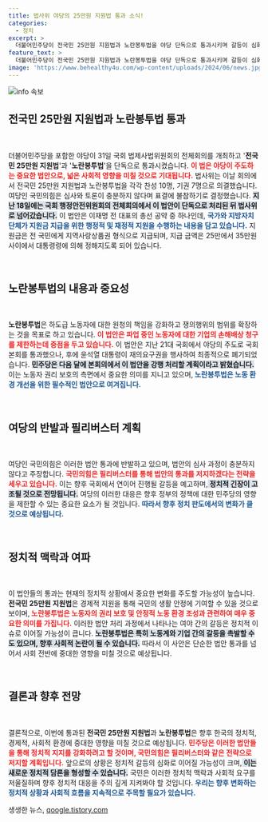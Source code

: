 ```yaml
---
title: 법사위 야당의 25만원 지원법 통과 소식!
categories:
  - 정치
excerpt: >
  더불어민주당이 전국민 25만원 지원법과 노란봉투법을 야당 단독으로 통과시키며 갈등이 심화되고 있다. 여당은 필리버스터로 저지하겠다고 나서, 치열한 법안 통과 싸움이 예고된다!
feature_text: >
  더불어민주당이 전국민 25만원 지원법과 노란봉투법을 야당 단독으로 통과시키며 갈등이 심화되고 있다. 여당은 필리버스터로 저지하겠다고 나서, 치열한 법안 통과 싸움이 예고된다!
image: 'https://www.behealthy4u.com/wp-content/uploads/2024/06/news.jpg'
---
```


<p><img src="https://www.behealthy4u.com/wp-content/uploads/2024/06/news.jpg" alt="info 속보" /></p>

<h2 data-ke-size="size26">전국민 25만원 지원법과 노란봉투법 통과</h2>

<p data-ke-size="size16">&nbsp;</p>

<p data-ke-size="size16">더불어민주당을 포함한 야당이 31일 국회 법제사법위원회의 전체회의를 개최하고 '<b>전국민 25만원 지원법</b>'과 '<b>노란봉투법</b>'을 단독으로 통과시켰습니다. <b><span style="color: #ee2323;">이 법은 야당이 주도하는 중요한 법안으로, 넓은 사회적 영향을 미칠 것으로 기대됩니다.</span></b> 법사위는 이날 회의에서 전국민 25만원 지원법과 노란봉투법을 각각 찬성 10명, 기권 7명으로 의결했습니다. 여당인 국민의힘은 심사와 토론이 충분하지 않다며 표결에 불참하기로 결정했습니다. <b><span style="background-color: #21538527;">지난 18일에는 국회 행정안전위원회의 전체회의에서 이 법안이 단독으로 처리된 뒤 법사위로 넘어갔습니다.</span></b> 이 법안은 이재명 전 대표의 총선 공약 중 하나인데, <b><span style="color: #1a5490;">국가와 지방자치단체가 지원금 지급을 위한 행정적 및 재정적 지원을 수행하는 내용을 담고 있습니다.</span></b> 지원금은 전 국민에게 지역사랑상품권 형식으로 지급되며, 지급 금액은 25만에서 35만원 사이에서 대통령령에 의해 정해지도록 되어 있습니다.</p>

<p data-ke-size="size16">&nbsp;</p>

<h2 data-ke-size="size26">노란봉투법의 내용과 중요성</h2>

<p data-ke-size="size16">&nbsp;</p>

<p data-ke-size="size16"><b>노란봉투법</b>은 하도급 노동자에 대한 원청의 책임을 강화하고 쟁의행위의 범위를 확장하는 것을 목표로 하고 있습니다. <b><span style="color: #ee2323;">이 법안은 파업 중인 노동자에 대한 기업의 손해배상 청구를 제한하는데 중점을 두고 있습니다.</span></b> 이 법안은 지난 21대 국회에서 야당의 주도로 국회 본회를 통과했으나, 후에 윤석열 대통령이 재의요구권을 행사하여 최종적으로 폐기되었습니다. <b><span style="background-color: #21538527;">민주당은 다음 달에 본회의에서 이 법안을 강행 처리할 계획이라고 밝혔습니다.</span></b> 이는 노동자 권리 보호의 측면에서 중요한 의미를 지니고 있으며,<b><span style="color: #1a5490;"> 노란봉투법은 노동 환경 개선을 위한 필수적인 법안으로 여겨집니다.</span></b></p>

<p data-ke-size="size16">&nbsp;</p>

<h2 data-ke-size="size26">여당의 반발과 필리버스터 계획</h2>

<p data-ke-size="size16">&nbsp;</p>

<p data-ke-size="size16">여당인 국민의힘은 이러한 법안 통과에 반발하고 있으며, 법안의 심사 과정이 충분하지 않다고 주장합니다. <b><span style="color: #ee2323;">국민의힘은 필리버스터를 통해 법안의 통과를 저지하겠다는 전략을 세우고 있습니다.</span></b> 이는 향후 국회에서 연이어 진행될 갈등을 예고하며,<b><span style="background-color: #21538527;"> 정치적 긴장이 고조될 것으로 전망됩니다.</span></b> 여당의 이러한 대응은 향후 정부의 정책에 대한 민주당의 영향을 제한할 수 있는 중요한 요소가 될 것입니다. <b><span style="color: #1a5490;">따라서 향후 정치 판도에서의 변화가 클 것으로 예상됩니다.</span></b></p>

<p data-ke-size="size16">&nbsp;</p>

<h2 data-ke-size="size26">정치적 맥락과 여파</h2>

<p data-ke-size="size16">&nbsp;</p>

<p data-ke-size="size16">이 법안들의 통과는 현재의 정치적 상황에서 중요한 변화를 주도할 가능성이 높습니다. <b>전국민 25만원 지원법</b>은 경제적 지원을 통해 국민의 생활 안정에 기여할 수 있을 것으로 보이며,<b><span style="color: #ee2323;"> 노란봉투법은 노동자의 권리 보호 및 안정적 노동 환경 조성과 관련하여 매우 중요한 의미를 가집니다.</span></b> 이러한 법안 처리 과정에서 나타나는 여야 간의 갈등은 정치적 이슈로 이어질 가능성이 큽니다. <b><span style="background-color: #21538527;">노란봉투법은 특히 노동계와 기업 간의 갈등을 촉발할 수도 있으며, 향후 사회적 논란이 될 수 있습니다.</span></b> 따라서 이 사안은 단순한 법안 통과를 넘어서 사회 전반에 중대한 영향을 미칠 것으로 예상됩니다.</p>

<p data-ke-size="size16">&nbsp;</p>

<h2 data-ke-size="size26">결론과 향후 전망</h2>

<p data-ke-size="size16">&nbsp;</p>

<p data-ke-size="size16">결론적으로, 이번에 통과된 <b>전국민 25만원 지원법</b>과 <b>노란봉투법</b>은 향후 한국의 정치적, 경제적, 사회적 환경에 중대한 영향을 미칠 것으로 예상됩니다. <b><span style="color: #ee2323;">민주당은 이러한 법안들을 통해 정치적 지지를 강화하려고 할 것이며, 국민의힘은 필리버스터와 같은 전략으로 저지할 계획입니다.</span></b> 앞으로의 상황은 정치적 갈등의 심화로 이어질 가능성이 크며,<b><span style="background-color: #21538527;"> 이는 새로운 정치적 담론을 형성할 수 있습니다.</span></b> 국민은 이러한 정치적 맥락과 사회적 요구를 저울질하며 향후 정치적 대응을 주의 깊게 지켜봐야 할 것입니다. <b><span style="color: #1a5490;">우리는 향후 변화하는 정치적 상황과 사회적 흐름을 지속적으로 주목할 필요가 있습니다.</span></b></p>
생생한 뉴스, <a href="https://qoogle.tistory.com" rel="dofollow">qoogle.tistory.com</a>


